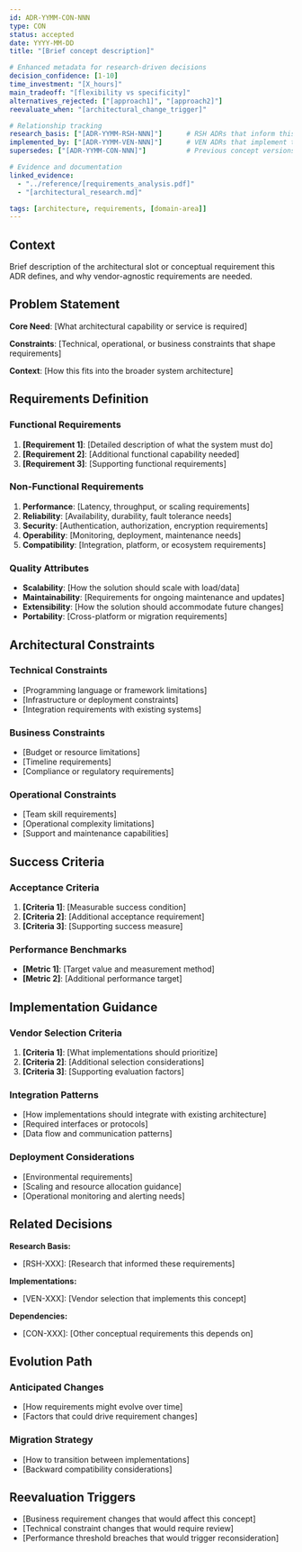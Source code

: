 ```yaml
---
id: ADR-YYMM-CON-NNN
type: CON
status: accepted
date: YYYY-MM-DD
title: "[Brief concept description]"

# Enhanced metadata for research-driven decisions
decision_confidence: [1-10]
time_investment: "[X_hours]"
main_tradeoff: "[flexibility vs specificity]"
alternatives_rejected: ["[approach1]", "[approach2]"]
reevaluate_when: "[architectural_change_trigger]"

# Relationship tracking
research_basis: ["[ADR-YYMM-RSH-NNN]"]      # RSH ADRs that inform this concept
implemented_by: ["[ADR-YYMM-VEN-NNN]"]      # VEN ADRs that implement this concept
supersedes: ["[ADR-YYMM-CON-NNN]"]          # Previous concept versions

# Evidence and documentation
linked_evidence:
  - "../reference/[requirements_analysis.pdf]"
  - "[architectural_research.md]"

tags: [architecture, requirements, [domain-area]]
---
```


## Context

Brief description of the architectural slot or conceptual requirement this ADR defines, and why vendor-agnostic requirements are needed.

## Problem Statement

**Core Need**: [What architectural capability or service is required]

**Constraints**: [Technical, operational, or business constraints that shape requirements]

**Context**: [How this fits into the broader system architecture]

## Requirements Definition

### Functional Requirements
1. **[Requirement 1]**: [Detailed description of what the system must do]
2. **[Requirement 2]**: [Additional functional capability needed]
3. **[Requirement 3]**: [Supporting functional requirements]

### Non-Functional Requirements
1. **Performance**: [Latency, throughput, or scaling requirements]
2. **Reliability**: [Availability, durability, fault tolerance needs]
3. **Security**: [Authentication, authorization, encryption requirements]
4. **Operability**: [Monitoring, deployment, maintenance needs]
5. **Compatibility**: [Integration, platform, or ecosystem requirements]

### Quality Attributes
- **Scalability**: [How the solution should scale with load/data]
- **Maintainability**: [Requirements for ongoing maintenance and updates]
- **Extensibility**: [How the solution should accommodate future changes]
- **Portability**: [Cross-platform or migration requirements]

## Architectural Constraints

### Technical Constraints
- [Programming language or framework limitations]
- [Infrastructure or deployment constraints]
- [Integration requirements with existing systems]

### Business Constraints
- [Budget or resource limitations]
- [Timeline requirements]
- [Compliance or regulatory requirements]

### Operational Constraints
- [Team skill requirements]
- [Operational complexity limitations]
- [Support and maintenance capabilities]

## Success Criteria

### Acceptance Criteria
1. **[Criteria 1]**: [Measurable success condition]
2. **[Criteria 2]**: [Additional acceptance requirement]
3. **[Criteria 3]**: [Supporting success measure]

### Performance Benchmarks
- **[Metric 1]**: [Target value and measurement method]
- **[Metric 2]**: [Additional performance target]

## Implementation Guidance

### Vendor Selection Criteria
1. **[Criteria 1]**: [What implementations should prioritize]
2. **[Criteria 2]**: [Additional selection considerations]
3. **[Criteria 3]**: [Supporting evaluation factors]

### Integration Patterns
- [How implementations should integrate with existing architecture]
- [Required interfaces or protocols]
- [Data flow and communication patterns]

### Deployment Considerations
- [Environmental requirements]
- [Scaling and resource allocation guidance]
- [Operational monitoring and alerting needs]

## Related Decisions

**Research Basis:**
- [RSH-XXX]: [Research that informed these requirements]

**Implementations:**
- [VEN-XXX]: [Vendor selection that implements this concept]

**Dependencies:**
- [CON-XXX]: [Other conceptual requirements this depends on]

## Evolution Path

### Anticipated Changes
- [How requirements might evolve over time]
- [Factors that could drive requirement changes]

### Migration Strategy
- [How to transition between implementations]
- [Backward compatibility considerations]

## Reevaluation Triggers

- [Business requirement changes that would affect this concept]
- [Technical constraint changes that would require review]
- [Performance threshold breaches that would trigger reconsideration]
